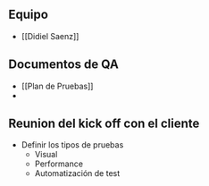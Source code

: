 
## Equipo

- [[Didiel Saenz]] 


## Documentos de QA
- [[Plan de Pruebas]] 
- 


## Reunion del kick off con el cliente

- Definir los tipos de pruebas 
	- Visual
	- Performance
	- Automatización de test

